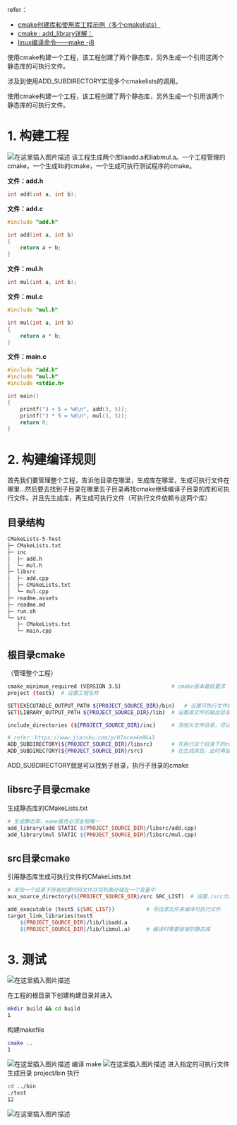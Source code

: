 refer：
- [cmake创建库和使用库工程示例（多个cmakelists）](https://blog.csdn.net/hhl_work/article/details/120670486)
- [cmake : add_library详解：](https://blog.csdn.net/LaineGates/article/details/108242803)
- [linux编译命令——make -j8](https://blog.csdn.net/clarkness/article/details/86633681)

使用cmake构建一个工程，该工程创建了两个静态库，另外生成一个引用这两个静态库的可执行文件。

涉及到使用ADD_SUBDIRECTORY实现多个cmakelists的调用。



使用cmake构建一个工程，该工程创建了两个静态库，另外生成一个引用该两个静态库的可执行文件。

# 1.  构建工程

![在这里插入图片描述](readme.assets/watermark,type_ZHJvaWRzYW5zZmFsbGJhY2s,shadow_50,text_Q1NETiBASGVyb19ITA==,size_14,color_FFFFFF,t_70,g_se,x_16.png)
该工程生成两个库liaadd.a和liabmul.a。一个工程管理的cmake，一个生成lib的cmake，一个生成可执行测试程序的cmake。

**文件：add.h**

```c
int add(int a, int b);
```

**文件：add.c**

```c
#include "add.h"

int add(int a, int b)
{
	return a + b;
}
```

**文件：mul.h**

```c
int mul(int a, int b);
```

**文件：mul.c**

```c
#include "mul.h"

int mul(int a, int b)
{
	return a * b;
}
```

**文件：main.c**

```c
#include "add.h"
#include "mul.h"
#include <stdio.h>

int main()
{
	printf("3 + 5 = %d\n", add(3, 5));
	printf("3 * 5 = %d\n", mul(3, 5));
	return 0;
}
```

# 2.  构建编译规则

首先我们要管理整个工程，告诉他目录在哪里，生成库在哪里，生成可执行文件在哪里…然后要去找到子目录在哪里去子目录再找cmake继续编译子目录的库和可执行文件。并且先生成库，再生成可执行文件（可执行文件依赖与这两个库）

## 目录结构

```makefile
CMakeLists-5-Test
├─ CMakeLists.txt
├─ inc
│  ├─ add.h
│  └─ mul.h
├─ libsrc
│  ├─ add.cpp
│  ├─ CMakeLists.txt
│  └─ mul.cpp
├─ readme.assets
├─ readme.md
├─ run.sh
└─ src
   ├─ CMakeLists.txt
   └─ main.cpp

```

## 根目录cmake

（管理整个工程）

```bash
cmake_minimum_required (VERSION 3.5)				# cmake版本最低要求
project (test5)  # 设置工程名称

SET(EXECUTABLE_OUTPUT_PATH ${PROJECT_SOURCE_DIR}/bin)	# 设置可执行文件的输出目录
SET(LIBRARY_OUTPUT_PATH ${PROJECT_SOURCE_DIR}/lib)	# 设置库文件的输出目录

include_directories (${PROJECT_SOURCE_DIR}/inc)		# 添加头文件目录，可以添加多个，或多次添加

# refer：https://www.jianshu.com/p/07acea4e86a3
ADD_SUBDIRECTORY(${PROJECT_SOURCE_DIR}/libsrc)		# 先执行这个目录下的cmake生成静态库
ADD_SUBDIRECTORY(${PROJECT_SOURCE_DIR}/src)			# 在生成库后，此时再链接库生成可执行文件

```

ADD_SUBDIRECTORY就是可以找到子目录，执行子目录的cmake

## libsrc子目录cmake

生成静态库的CMakeLists.txt

```makefile
# 生成静态库，name属性必须全局唯一
add_library(add STATIC ${PROJECT_SOURCE_DIR}/libsrc/add.cpp)
add_library(mul STATIC ${PROJECT_SOURCE_DIR}/libsrc/mul.cpp)

```

## src目录cmake

引用静态库生成可执行文件的CMakeLists.txt

```makefile
# 发现一个目录下所有的源代码文件并将列表存储在一个变量中
aux_source_directory(${PROJECT_SOURCE_DIR}/src SRC_LIST)  # 设置./src为源文件路径

add_executable (test5 ${SRC_LIST})			# 寻找源文件来编译可执行文件
target_link_libraries(test5 
	${PROJECT_SOURCE_DIR}/lib/libadd.a 
	${PROJECT_SOURCE_DIR}/lib/libmul.a)		# 编译时需要链接的静态库

```

# 3. 测试

![在这里插入图片描述](readme.assets/watermark,type_ZHJvaWRzYW5zZmFsbGJhY2s,shadow_50,text_Q1NETiBASGVyb19ITA==,size_20,color_FFFFFF,t_70,g_se,x_16.png)

在工程的根目录下创建构建目录并进入

```bash
mkdir build && cd build
1
```

构建makefile

```bash
cmake ..
1
```

![在这里插入图片描述](readme.assets/watermark,type_ZHJvaWRzYW5zZmFsbGJhY2s,shadow_50,text_Q1NETiBASGVyb19ITA==,size_20,color_FFFFFF,t_70,g_se,x_16-16800147880931.png)
编译 make
![在这里插入图片描述](readme.assets/watermark,type_ZHJvaWRzYW5zZmFsbGJhY2s,shadow_50,text_Q1NETiBASGVyb19ITA==,size_20,color_FFFFFF,t_70,g_se,x_16-16800147880932.png)
进入指定的可执行文件生成目录 project/bin 执行

```bash
cd ../bin
./test
12
```

![在这里插入图片描述](readme.assets/watermark,type_ZHJvaWRzYW5zZmFsbGJhY2s,shadow_50,text_Q1NETiBASGVyb19ITA==,size_20,color_FFFFFF,t_70,g_se,x_16-16800147880933.png)


